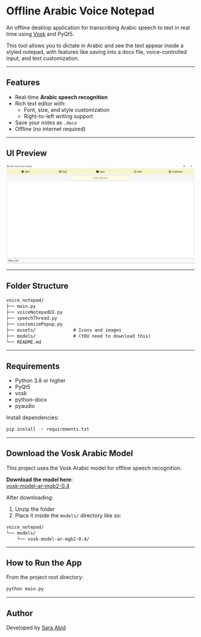 # Offline Arabic Voice Notepad

An offline desktop application for transcribing Arabic speech to text in real time using [Vosk](https://alphacephei.com/vosk/) and PyQt5.

This tool allows you to dictate in Arabic and see the text appear inside a styled notepad, with features like saving into a docx file, voice-controlled input, and text customization.

---

## Features

- Real-time **Arabic speech recognition**
- Rich text editor with:
  - Font, size, and style customization
  - Right-to-left writing support
- Save your notes as `.docx`
- Offline (no internet required)

---

## UI Preview

<img src="assets/screenshot.png" width="700" />

---

## Folder Structure

```
voice_notepad/
├── main.py
├── voiceNotepadUI.py
├── speechThread.py
├── customizePopup.py
├── assets/              # Icons and images
├── models/              # (YOU need to download this)
└── README.md
```

---

## Requirements

- Python 3.8 or higher
- PyQt5
- vosk
- python-docx
- pyaudio

Install dependencies:

```bash
pip install -r requirements.txt
```

---

## Download the Vosk Arabic Model

This project uses the Vosk Arabic model for offline speech recognition.

**Download the model here**:  
[vosk-model-ar-mgb2-0.4](https://alphacephei.com/vosk/models)

After downloading:

1. Unzip the folder
2. Place it inside the `models/` directory like so:

```
voice_notepad/
└── models/
    └── vosk-model-ar-mgb2-0.4/
```

---

## How to Run the App

From the project root directory:

```bash
python main.py
```

---

## Author

Developed by [Sara Abid](https://github.com/abid-sara)
